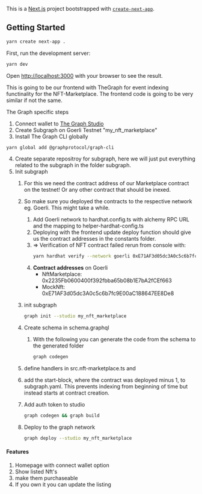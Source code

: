 This is a [Next.js](https://nextjs.org/) project bootstrapped with [`create-next-app`](https://github.com/vercel/next.js/tree/canary/packages/create-next-app).

## Getting Started
```bash
yarn create next-app .
```
First, run the development server:
```bash
yarn dev
```
Open [http://localhost:3000](http://localhost:3000) with your browser to see the result.

This is going to be our frontend with TheGraph for event indexing functinality for the NFT-Marketplace.
The frontend code is going to be very similar if not the same.

The Graph specific steps
1. Connect wallet to [The Graph Studio](https://thegraph.com/studio/)
2. Create Subgraph on Goerli Testnet "my_nft_marketplace"
3. Install The Graph CLI globally
```bash 
yarn global add @graphprotocol/graph-cli
```
4. Create separate repositroy for subgraph, here we will just put everything related to the subgraph in the folder subgraph.
5. Init subgraph
   1. For this we need the contract address of our Marketplace contract on the testnet! Or any other contract that should be inexed.
   2. So make sure you deployed the contracts to the respective network eg. Goerli. This might take a while.
      1. Add Goerli network to hardhat.config.ts with alchemy RPC URL and the mapping to helper-hardhat-config.ts
      2. Deploying with the frontend update deploy function should give us the contract addresses in the constants folder.
      3. => Verification of NFT contract failed rerun from console with: 
            ```bash 
            yarn hardhat verify --network goerli 0xE71AF3d05dc3A0c5c6b7fc9E00aC188647EE8De8 --contract contracts/mock/MockNft.sol:MockNft
            ```
      4. __Contract addresses__ on Goerli
         - NftMarketplace: 0x2235Fb0600400f392fbba65b08b1E7bA2fCEf663
         - MockNft: 0xE71AF3d05dc3A0c5c6b7fc9E00aC188647EE8De8


    3. init subgraph
        ```bash 
        graph init --studio my_nft_marketplace
        ```
    4. Create schema in schema.graphql 
       1. With the following you can generate the code from the schema to the generated folder
            ```bash 
            graph codegen
            ```
    5. define handlers in src.nft-marketplace.ts and
    6. add the start-block, where the contract was deployed minus 1, to subgraph.yaml. This prevents indexing from beginning of time but instead starts at contract creation. 
    7. Add auth token to studio
        ```bash 
        graph codegen && graph build
        ```
    8. Deploy to the graph network
        ```bash 
        graph deploy --studio my_nft_marketplace
        ```
   


#### Features
1. Homepage with connect wallet option
2. Show listed Nft's
3. make them purchaseable
4. If you own it you can update the listing
